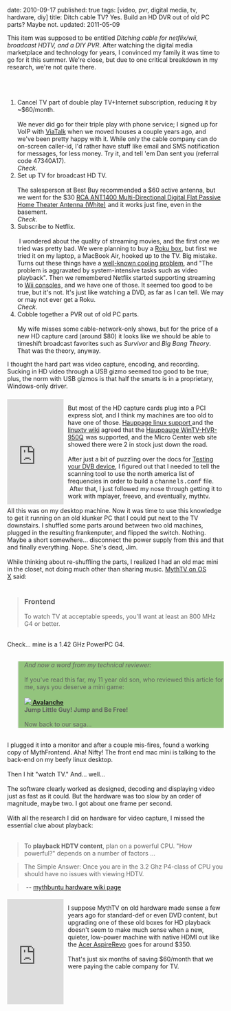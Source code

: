 date: 2010-09-17
published: true
tags: [video, pvr, digital media, tv, hardware, diy]
title: Ditch cable TV? Yes. Build an HD DVR out of old PC parts? Maybe not.
updated: 2011-05-09


This item was supposed to be entitled&nbsp;<i>Ditching cable for netflix/wii, broadcast HDTV, and a DIY PVR</i>. After watching the digital media marketplace and technology for&nbsp;years, I convinced my family it was time to go for it this summer. We're close, but due to one&nbsp;critical breakdown in my research, we're not quite there.<br />
<br />
<a name='more'></a><br />
<br />
<ol>
<li>Cancel TV part of double play TV+Internet subscription, reducing it by ~$60/month.<br />
<br />
We never did go for their triple play with phone service; I signed up for VoIP with <a href="http://www.viatalk.com/">ViaTalk</a> when we moved houses a couple years ago, and we've been pretty happy with it. While only the cable company can do on-screen caller-id, I'd rather have stuff like email and SMS notification for messages, for less money. Try it, and tell 'em Dan sent you (referral code 47340A17).<i><br />
Check.<br />
</i></li>
<li>Set up TV for broadcast HD TV.<br />
<br />
The salesperson at Best Buy recommended a $60 active antenna, but we went for the $30&nbsp;<a href="http://www.amazon.com/RCA-ANT1400-Multi-Directional-Digital-Passive/dp/B001GGAIIQ?ie=UTF8&amp;tag=danconnolly&amp;link_code=btl&amp;camp=213689&amp;creative=392969" target="_blank">RCA ANT1400 Multi-Directional Digital Flat Passive Home Theater Antenna (White)</a><img alt="" border="0" height="1" src="https://www.assoc-amazon.com/e/ir?t=danconnolly&amp;l=btl&amp;camp=213689&amp;creative=392969&amp;o=1&amp;a=B001GGAIIQ" style="border: none !important; margin: 0px !important; padding: 0px !important;" width="1" />&nbsp;and it works just fine, even in the basement.<br />
<i><span class="Apple-style-span" style="font-style: normal;"><i>Check</i></span><span class="Apple-style-span" style="font-style: normal;">.<br />
</span></i></li>
<li>Subscribe to Netflix.<br />
<br />
&nbsp;I wondered about the quality of streaming movies, and the first one we tried was pretty bad. We were planning to buy a <a href="http://www.amazon.com/Roku-N1100-HD-Player/dp/B001PIBE8I?ie=UTF8&amp;tag=danconnolly&amp;link_code=btl&amp;camp=213689&amp;creative=392969" target="_blank">Roku box</a>, but first we tried it on my laptop, a MacBook Air, hooked up to the TV. Big mistake. Turns out these things have a <a href="http://en.wikipedia.org/wiki/MacBook_Air#Issues">well-known cooling problem</a>, and "The problem is aggravated by system-intensive tasks such as video playback". Then we remembered Netflix started supporting streaming to&nbsp;<a href="http://www.amazon.com/Wii-Nintendo/dp/B0009VXBAQ?ie=UTF8&amp;tag=danconnolly&amp;link_code=btl&amp;camp=213689&amp;creative=392969" target="_blank">Wii consoles</a><img alt="" border="0" height="1" src="https://www.assoc-amazon.com/e/ir?t=danconnolly&amp;l=btl&amp;camp=213689&amp;creative=392969&amp;o=1&amp;a=B0009VXBAQ" style="border: none !important; margin: 0px !important; padding: 0px !important;" width="1" />, and we have one of those. It&nbsp;seemed too good to be true, but it's not. It's just like watching a DVD, as far as I can tell. We may or may not ever get a Roku.<br />
<i><span class="Apple-style-span" style="font-style: normal;"><i>Check.<br />
</i></span></i></li>
<li>Cobble together a PVR out of old PC parts.<br />
<br />
My wife misses some cable-network-only shows, but for the price of a new HD capture card (around $80) it looks like we should be able to timeshift broadcast favorites such as&nbsp;<i>Survivor</i> and <i>Big Bang Theory</i>.<br />
That was the theory, anyway.</li>
</ol>
I thought the hard part was video capture, encoding, and recording. Sucking in HD video through a USB gizmo seemed too good to be true; plus, the norm with USB gizmos is that half the smarts is in a proprietary, Windows-only driver.<br />
<br />
<iframe align="left" frameborder="0" marginheight="0" marginwidth="0" scrolling="no" src="http://rcm.amazon.com/e/cm?t=danconnolly&amp;o=1&amp;p=8&amp;l=bpl&amp;asins=B001DEYVXO&amp;fc1=000000&amp;IS2=1&amp;lt1=_blank&amp;m=amazon&amp;lc1=0000FF&amp;bc1=000000&amp;bg1=FFFFFF&amp;f=ifr" style="align: left; height: 245px; padding-right: 10px; padding-top: 5px; width: 131px;"></iframe><br />
But most of the HD capture cards plug into a PCI express slot, and I think my machines are too old to have one of those.&nbsp;<a href="http://www.hauppauge.com/site/support/linux.html">Hauppage linux support </a>and the <a href="http://www.linuxtv.org/wiki/index.php/Hauppauge_WinTV-HVR-950Q">linuxtv wiki</a> agreed that the <a href="http://www.amazon.com/Hauppauge-WinTV-HVR-950Q-Personal-Recorder-Control/dp/B001DEYVXO?ie=UTF8&amp;tag=danconnolly&amp;link_code=btl&amp;camp=213689&amp;creative=392969" target="_blank">Hauppauge WinTV-HVR-950Q</a><img alt="" border="0" height="1" src="https://www.assoc-amazon.com/e/ir?t=danconnolly&amp;l=btl&amp;camp=213689&amp;creative=392969&amp;o=1&amp;a=B001DEYVXO" style="border: none !important; margin: 0px !important; padding: 0px !important;" width="1" />&nbsp;was supported, and the Micro Center web site showed there were 2 in stock just down the road.<br />
<br />
After just a bit of puzzling over the docs for&nbsp;<a href="http://www.linuxtv.org/wiki/index.php/Testing_your_DVB_device">Testing your DVB device</a>, I figured out that I needed to tell the scanning tool to use the north america list of frequencies in order to build a <span class="Apple-style-span" style="font-family: 'Courier New', Courier, monospace;">channels.conf</span> file. &nbsp;After that, I just followed my nose through getting it to work with mplayer, freevo, and eventually, mythtv.<br />
<br />
All this was on my desktop machine. Now it was time to use this knowledge to get it running on an old klunker PC that I could put next to the TV downstairs. I shuffled some parts around between two old machines, plugged in the resulting frankenputer, and flipped the switch. Nothing. Maybe a short somewhere... disconnect the power supply from this and that and finally everything. Nope. She's dead, Jim.<br />
<br />
While thinking about re-shuffling the parts, I realized I had an old mac mini in the closet, not doing much other than sharing music.&nbsp;<a href="http://www.mythtv.org/wiki/MythTV_on_Mac_OS_X">MythTV on OS X</a>&nbsp;said:<br />
<br />
<blockquote>
<h3>
Frontend</h3>
To watch TV at acceptable speeds, you'll want at least an 800 MHz G4 or better.</blockquote>
<br />
Check... mine is a 1.42 GHz PowerPC G4.<br />
<br />
<blockquote style="background-color: #93c47d;">
<em>And now a word from my technical reviewer:</em><br />
<br />
If you've read this far, my 11 year old son, who reviewed this article for me, says you deserve a mini game:<br />
<br />
<b><a href="http://www.addictinggames.com/avalanche.html"><img src="http://www.addictinggames.com/fimages/4131.jpg" /> Avalanche</a><br />
Jump Little Guy! Jump and Be Free!</b><br />
<br />
Now back to our saga...</blockquote>
<br />
I plugged it into a monitor and after a couple mis-fires, found a working copy of MythFrontend. Aha! Nifty! The front end mac mini is talking to the back-end on my beefy linux desktop.<br />
<br />
Then I hit "watch TV." And... well...<br />
<br />
The software clearly worked as designed, decoding and displaying video just as fast as it could. But the hardware was too slow by an order of magnitude, maybe two. I got about one frame per second.<br />
<br />
With all the research I did on hardware for video capture, I missed the essential clue about playback:<br />
<br />
<blockquote>
To <b>playback HDTV content</b>, plan on a powerful CPU. "How powerful?" depends on a number of factors ...</blockquote>
<blockquote>
The Simple Answer: Once you are in the 3.2 Ghz P4-class of CPU you should have no issues with viewing HDTV.</blockquote>
<blockquote>
&nbsp;-- <a href="http://mythbuntu.org/wiki/hardware"><span class="Apple-style-span" style="color: black;">mythbuntu hardware wiki page</span></a>&nbsp;</blockquote>
<iframe align="left" frameborder="0" marginheight="0" marginwidth="0" scrolling="no" src="http://rcm.amazon.com/e/cm?t=danconnolly&amp;o=1&amp;p=8&amp;l=bpl&amp;asins=B003L0QF2S&amp;fc1=000000&amp;IS2=1&amp;lt1=_blank&amp;m=amazon&amp;lc1=0000FF&amp;bc1=000000&amp;bg1=FFFFFF&amp;f=ifr" style="align: left; height: 245px; padding-right: 10px; padding-top: 5px; width: 131px;"></iframe><br />
I suppose MythTV on old hardware made sense a few years ago for standard-def or even DVD content,&nbsp;but upgrading one of these old boxes for HD playback doesn't seem to make much sense when a new, quieter, low-power machine with native HDMI out like the&nbsp;<a href="http://www.amazon.com/Acer-AspireRevo-AR3610-U2002-Desktop-Dark/dp/B003L0QF2S?ie=UTF8&amp;tag=danconnolly&amp;link_code=btl&amp;camp=213689&amp;creative=392969" target="_blank">Acer AspireRevo</a><img alt="" border="0" height="1" src="https://www.assoc-amazon.com/e/ir?t=danconnolly&amp;l=btl&amp;camp=213689&amp;creative=392969&amp;o=1&amp;a=B003L0QF2S" style="border: none !important; margin: 0px !important; padding: 0px !important;" width="1" />&nbsp;goes for around $350.<br />
<br />
That's just six months of saving $60/month that we were paying the cable company for TV.